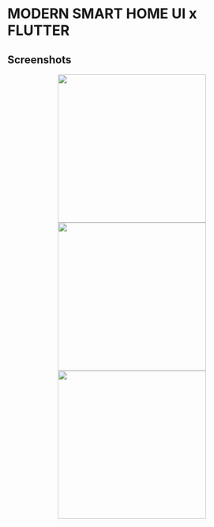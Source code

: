 # MODERN SMART HOME UI x FLUTTER




## Screenshots
<p align="center">

  <img src="https://user-images.githubusercontent.com/68896404/206888355-69632fdd-8122-4913-92c3-a21b85e673e1.png" width="300">
  <img src="https://user-images.githubusercontent.com/68896404/206888359-bfc7cc33-f906-4c97-ba3a-f6e9feccc86f.png" width="300">
 <img src="https://user-images.githubusercontent.com/68896404/206888370-27667cd0-8ada-4dc8-a906-3bc4f7e784aa.png" width="300">
  </p>




  

